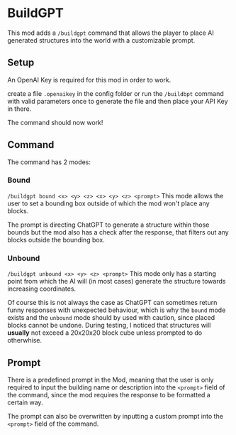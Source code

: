 # BuildGPT

This mod adds a `/buildgpt` command that allows the player to place AI generated structures into the world with a customizable prompt.

## Setup
An OpenAI Key is required for this mod in order to work.

create a file `.openaikey` in the config folder or run the `/buildbpt` command with valid parameters once to generate the file and then place your API Key in there.

The command should now work!

## Command
The command has 2 modes:
### Bound
`/buildgpt bound <x> <y> <z> <x> <y> <z> <prompt>`
This mode allows the user to set a bounding box outside of which the mod won't place any blocks.

The prompt is directing ChatGPT to generate a structure within those bounds but the mod also has a check after the response, that filters out any blocks outside the bounding box.

### Unbound
`/buildgpt unbound <x> <y> <z> <prompt>`
This mode only has a starting point from which the AI will (in most cases) generate the structure towards increasing coordinates.

Of course this is not always the case as ChatGPT can sometimes return funny responses with unexpected behaviour, which is why the `bound` mode exists and the `unbound` mode should by used with caution, since placed blocks cannot be undone. During testing, I noticed that structures will **usually** not exceed a 20x20x20 block cube unless prompted to do otherwhise.

## Prompt
There is a predefined prompt in the Mod, meaning that the user is only required to input the building name or description into the `<prompt>` field of the command, since the mod requires the response to be formatted a certain way.

The prompt can also be overwritten by inputting a custom prompt into the `<prompt>` field of the command.
